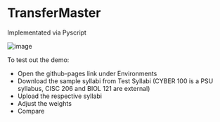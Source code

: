 # TransferMaster

Implementated via Pyscript

![image](https://user-images.githubusercontent.com/76745335/223907223-afe32fdf-f634-4d01-bf2a-709acf826548.png)

To test out the demo:
* Open the github-pages link under Environments 
* Download the sample syllabi from Test Syllabi (CYBER 100 is a PSU syllabus, CISC 206 and BIOL 121 are external)
* Upload the respective syllabi
* Adjust the weights
* Compare
